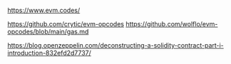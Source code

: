https://www.evm.codes/

https://github.com/crytic/evm-opcodes
https://github.com/wolflo/evm-opcodes/blob/main/gas.md

https://blog.openzeppelin.com/deconstructing-a-solidity-contract-part-i-introduction-832efd2d7737/
